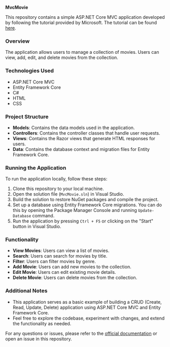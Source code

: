 **MvcMovie**

This repository contains a simple ASP.NET Core MVC application developed by following the tutorial provided by Microsoft. The tutorial can be found [here](https://learn.microsoft.com/en-us/aspnet/core/tutorials/first-mvc-app/start-mvc?view=aspnetcore-8.0&tabs=visual-studio).

### Overview
The application allows users to manage a collection of movies. Users can view, add, edit, and delete movies from the collection.

### Technologies Used
- ASP.NET Core MVC
- Entity Framework Core
- C#
- HTML
- CSS

### Project Structure
- **Models**: Contains the data models used in the application.
- **Controllers**: Contains the controller classes that handle user requests.
- **Views**: Contains the Razor views that generate HTML responses for users.
- **Data**: Contains the database context and migration files for Entity Framework Core.

### Running the Application
To run the application locally, follow these steps:
1. Clone this repository to your local machine.
2. Open the solution file (`MvcMovie.sln`) in Visual Studio.
3. Build the solution to restore NuGet packages and compile the project.
4. Set up a database using Entity Framework Core migrations. You can do this by opening the Package Manager Console and running `Update-Database` command.
5. Run the application by pressing `Ctrl + F5` or clicking on the "Start" button in Visual Studio.

### Functionality
- **View Movies**: Users can view a list of movies.
- **Search**: Users can search for movies by title.
- **Filter**: Users can filter movies by genre.
- **Add Movie**: Users can add new movies to the collection.
- **Edit Movie**: Users can edit existing movie details.
- **Delete Movie**: Users can delete movies from the collection.

### Additional Notes
- This application serves as a basic example of building a CRUD (Create, Read, Update, Delete) application using ASP.NET Core MVC and Entity Framework Core.
- Feel free to explore the codebase, experiment with changes, and extend the functionality as needed.

For any questions or issues, please refer to the [official documentation](https://learn.microsoft.com/en-us/aspnet/core/?view=aspnetcore-8.0) or open an issue in this repository.
